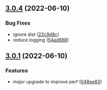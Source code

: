 

## [3.0.4](https://github.com/bond-london/gatsby-transformer-extracted-lottie/compare/v3.0.1...v3.0.4) (2022-06-10)


### Bug Fixes

* ignore dist ([22c9d8c](https://github.com/bond-london/gatsby-transformer-extracted-lottie/commit/22c9d8c0b4f437204a44c8620e8245b20c22ace4))
* reduce logging ([54ad868](https://github.com/bond-london/gatsby-transformer-extracted-lottie/commit/54ad86885d0999de9d35bfc5200412b91418d297))

## [3.0.1](https://github.com/bond-london/gatsby-transformer-extracted-lottie/compare/v2.0.3...v3.0.1) (2022-06-10)


### Features

* major upgrade to improve perf ([048ee83](https://github.com/bond-london/gatsby-transformer-extracted-lottie/commit/048ee83decad5e54c81c0e92c903778bebf4c527))
